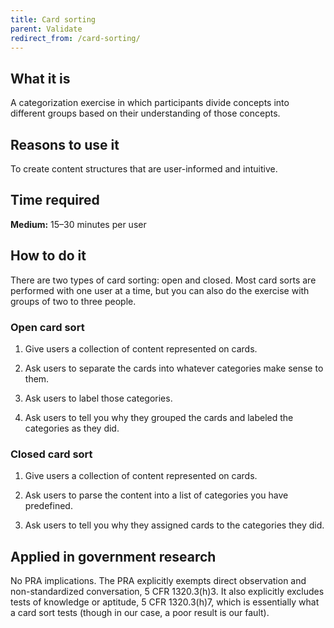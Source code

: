 ```yaml
---
title: Card sorting
parent: Validate
redirect_from: /card-sorting/
---
```


## What it is

A categorization exercise in which participants divide concepts into different groups based on their understanding of those concepts.

## Reasons to use it

To create content structures that are user-informed and intuitive.

## Time required

**Medium:** 15–30 minutes per user

## How to do it

There are two types of card sorting: open and closed. Most card sorts are performed with one user at a time, but you can also do the exercise with groups of two to three people.

### Open card sort

1. Give users a collection of content represented on cards.

2. Ask users to separate the cards into whatever categories make sense to them.

3. Ask users to label those categories.

4. Ask users to tell you why they grouped the cards and labeled the categories as they did.

### Closed card sort

1. Give users a collection of content represented on cards.

2. Ask users to parse the content into a list of categories you have predefined.

3. Ask users to tell you why they assigned cards to the categories they did.

## Applied in government research

No PRA implications. The PRA explicitly exempts direct observation and non-standardized conversation, 5 CFR 1320.3(h)3. It also explicitly excludes tests of knowledge or aptitude, 5 CFR 1320.3(h)7, which is essentially what a card sort tests (though in our case, a poor result is our fault).
